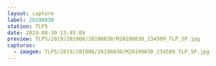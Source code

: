 ```yaml
---
layout: capture
label: 20190830
station: TLP5
date: 2019-08-30 23:45:09
preview: TLP5/2019/201908/20190830/M20190830_234509_TLP_5P.jpg
capturas:
  - imagem: TLP5/2019/201908/20190830/M20190830_234509_TLP_5P.jpg
---
```

